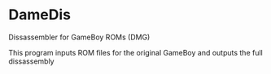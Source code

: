 # DameDis
Dissassembler for GameBoy ROMs (DMG)

This program inputs ROM files for the original GameBoy and outputs the full dissassembly
